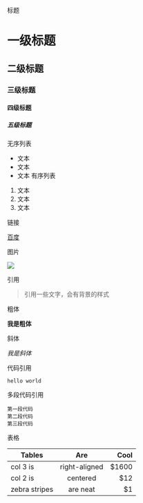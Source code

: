 标题
# 一级标题
## 二级标题
### 三级标题
#### 四级标题
##### 五级标题
无序列表
- 文本
- 文本
- 文本
有序列表
1. 文本
2. 文本
3. 文本

链接

[百度](http://www.baidu.com)

图片

![](http://img07.tooopen.com/images/20170301/tooopen_sy_200052155387.jpg)

引用
> 引用一些文字，会有背景的样式

粗体

**我是粗体**

斜体

*我是斜体*

代码引用

`hello world`

多段代码引用

```
第一段代码
第二段代码
第三段代码
```

表格

| Tables        | Are           | Cool  |
| ------------- |:-------------:| -----:|
| col 3 is      | right-aligned | $1600 |
| col 2 is      | centered      |   $12 |
| zebra stripes | are neat      |    $1 |
